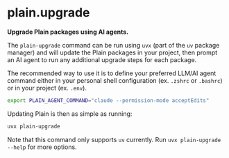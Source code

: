 # plain.upgrade

**Upgrade Plain packages using AI agents.**

The `plain-upgrade` command can be run using `uvx` (part of the `uv` package manager) and will update the Plain packages in your project, then prompt an AI agent to run any additional upgrade steps for each package.

The recommended way to use it is to define your preferred LLM/AI agent command either in your personal shell configuration (ex. `.zshrc` or `.bashrc`) or in your project (ex. `.env`).

```bash
export PLAIN_AGENT_COMMAND="claude --permission-mode acceptEdits"
```

Updating Plain is then as simple as running:

```bash
uvx plain-upgrade
```

Note that this command only supports `uv` currently. Run `uvx plain-upgrade --help` for more options.
